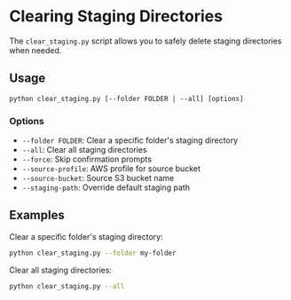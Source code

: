 # Clearing Staging Directories

The `clear_staging.py` script allows you to safely delete staging directories when needed.

## Usage

```
python clear_staging.py [--folder FOLDER | --all] [options]
```

### Options

- `--folder FOLDER`: Clear a specific folder's staging directory
- `--all`: Clear all staging directories
- `--force`: Skip confirmation prompts
- `--source-profile`: AWS profile for source bucket 
- `--source-bucket`: Source S3 bucket name
- `--staging-path`: Override default staging path

## Examples

Clear a specific folder's staging directory:

```bash
python clear_staging.py --folder my-folder
```

Clear all staging directories:

```bash
python clear_staging.py --all
```